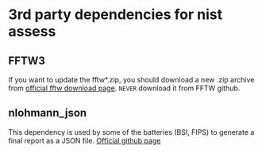 # 3rd party dependencies for nist assess

## FFTW3
If you want to update the fftw*.zip, you should download a new .zip archive from [official fftw download page](http://fftw.org/download.html).
`NEVER` download it from FFTW github.

## nlohmann_json
This dependency is used by some of the batteries (BSI, FIPS) to generate a final report as a JSON file. [Official github page](https://github.com/nlohmann/json)
